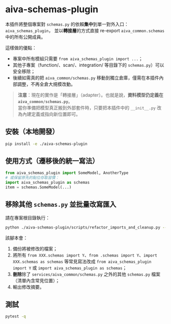 # aiva-schemas-plugin

本插件將整個專案對 `schemas.py` 的依賴**集中**到單一對外入口：`aiva_schemas_plugin`，
並以**轉接層**的方式直接 re-export `aiva_common.schemas` 中的所有公開成員。

這樣做的優點：
- 專案中所有模組只需要 `from aiva_schemas_plugin import ...`；
- 其他子專案（function/、scan/、integration/ 等目錄下的 `schemas.py`）可以安全移除；
- 後續如需真的把 `aiva_common/schemas.py` 移動到獨立倉庫，僅需在本插件內部調整，不再全倉大規模改動。

> **注意**：現在的實作是「轉接層」（adapter）。也就是說，**資料模型仍定義在 `aiva_common/schemas.py`**。  
> 當你準備把模型真正搬到外部套件時，只要把本插件中的 `__init__.py` 改為內建定義或指向新位置即可。

## 安裝（本地開發）

```bash
pip install -e ./aiva-schemas-plugin
```

## 使用方式（遷移後的統一寫法）

```python
from aiva_schemas_plugin import SomeModel, AnotherType
# 或保留原先的點位存取習慣：
import aiva_schemas_plugin as schemas
item = schemas.SomeModel(...)
```

## 移除其他 `schemas.py` 並批量改寫匯入

請在專案根目錄執行：

```bash
python ./aiva-schemas-plugin/scripts/refactor_imports_and_cleanup.py --repo-root ./services
```

該腳本會：
1. 備份將被修改的檔案；
2. 將所有 `from XXX.schemas import Y`、`from .schemas import Y`、`import XXX.schemas as schemas` 等常見寫法改成 `from aiva_schemas_plugin import Y` 或 `import aiva_schemas_plugin as schemas`；
3. **刪除**除了 `services/aiva_common/schemas.py` 之外的其他 `schemas.py` 檔案（清單內含常見位置）；
4. 輸出修改摘要。

## 測試

```bash
pytest -q
```
